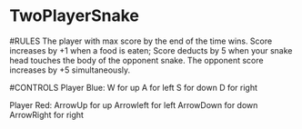 # TwoPlayerSnake

#RULES
  The player with max score by the end of the time wins.
  Score increases by +1 when a food is eaten;
  Score deducts by 5 when your snake head touches the body of the opponent snake.
  The opponent score increases by +5 simultaneously.
  
#CONTROLS
Player Blue:
W for up
A for left
S for down
D for right

Player Red:
ArrowUp for up
Arrowleft for left
ArrowDown for down
ArrowRight for right
